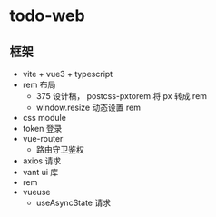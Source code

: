 # todo-web

## 框架

- vite + vue3 + typescript
- rem 布局
  - 375 设计稿， postcss-pxtorem 将 px 转成 rem
  - window.resize 动态设置 rem
- css module
- token 登录
- vue-router
  - 路由守卫鉴权
- axios 请求
- vant ui 库
- rem
- vueuse
  - useAsyncState 请求
